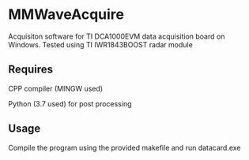 # MMWaveAcquire
Acquisiton software for TI DCA1000EVM data acquisition board on Windows. Tested using TI IWR1843BOOST radar module
## Requires
CPP compiler (MINGW used)

Python (3.7 used) for post processing

## Usage
Compile the program using the provided makefile and run datacard.exe
